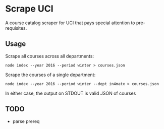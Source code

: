 # Scrape UCI

A course catalog scraper for UCI that pays special attention to pre-requisites.

## Usage

Scrape all courses across all departments:

`node index --year 2016 --period winter > courses.json`

Scrape the courses of a single department:

`node index --year 2016 --period winter --dept in4matx > courses.json`

In either case, the output on STDOUT is valid JSON of courses

## TODO

* parse prereq
